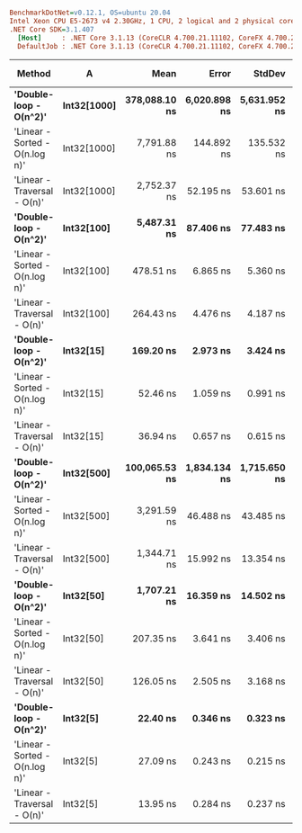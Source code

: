 ``` ini

BenchmarkDotNet=v0.12.1, OS=ubuntu 20.04
Intel Xeon CPU E5-2673 v4 2.30GHz, 1 CPU, 2 logical and 2 physical cores
.NET Core SDK=3.1.407
  [Host]     : .NET Core 3.1.13 (CoreCLR 4.700.21.11102, CoreFX 4.700.21.11602), X64 RyuJIT
  DefaultJob : .NET Core 3.1.13 (CoreCLR 4.700.21.11102, CoreFX 4.700.21.11602), X64 RyuJIT


```
|                         Method |           A |          Mean |        Error |       StdDev | Gen 0 | Gen 1 | Gen 2 | Allocated |
|------------------------------- |------------ |--------------:|-------------:|-------------:|------:|------:|------:|----------:|
|         **&#39;Double-loop - O(n^2)&#39;** | **Int32[1000]** | **378,088.10 ns** | **6,020.898 ns** | **5,631.952 ns** |     **-** |     **-** |     **-** |         **-** |
| &#39;Linear - Sorted - O(n.log n)&#39; | Int32[1000] |   7,791.88 ns |   144.892 ns |   135.532 ns |     - |     - |     - |         - |
|    &#39;Linear - Traversal - O(n)&#39; | Int32[1000] |   2,752.37 ns |    52.195 ns |    53.601 ns |     - |     - |     - |         - |
|         **&#39;Double-loop - O(n^2)&#39;** |  **Int32[100]** |   **5,487.31 ns** |    **87.406 ns** |    **77.483 ns** |     **-** |     **-** |     **-** |         **-** |
| &#39;Linear - Sorted - O(n.log n)&#39; |  Int32[100] |     478.51 ns |     6.865 ns |     5.360 ns |     - |     - |     - |         - |
|    &#39;Linear - Traversal - O(n)&#39; |  Int32[100] |     264.43 ns |     4.476 ns |     4.187 ns |     - |     - |     - |         - |
|         **&#39;Double-loop - O(n^2)&#39;** |   **Int32[15]** |     **169.20 ns** |     **2.973 ns** |     **3.424 ns** |     **-** |     **-** |     **-** |         **-** |
| &#39;Linear - Sorted - O(n.log n)&#39; |   Int32[15] |      52.46 ns |     1.059 ns |     0.991 ns |     - |     - |     - |         - |
|    &#39;Linear - Traversal - O(n)&#39; |   Int32[15] |      36.94 ns |     0.657 ns |     0.615 ns |     - |     - |     - |         - |
|         **&#39;Double-loop - O(n^2)&#39;** |  **Int32[500]** | **100,065.53 ns** | **1,834.134 ns** | **1,715.650 ns** |     **-** |     **-** |     **-** |       **1 B** |
| &#39;Linear - Sorted - O(n.log n)&#39; |  Int32[500] |   3,291.59 ns |    46.488 ns |    43.485 ns |     - |     - |     - |         - |
|    &#39;Linear - Traversal - O(n)&#39; |  Int32[500] |   1,344.71 ns |    15.992 ns |    13.354 ns |     - |     - |     - |         - |
|         **&#39;Double-loop - O(n^2)&#39;** |   **Int32[50]** |   **1,707.21 ns** |    **16.359 ns** |    **14.502 ns** |     **-** |     **-** |     **-** |         **-** |
| &#39;Linear - Sorted - O(n.log n)&#39; |   Int32[50] |     207.35 ns |     3.641 ns |     3.406 ns |     - |     - |     - |         - |
|    &#39;Linear - Traversal - O(n)&#39; |   Int32[50] |     126.05 ns |     2.505 ns |     3.168 ns |     - |     - |     - |         - |
|         **&#39;Double-loop - O(n^2)&#39;** |    **Int32[5]** |      **22.40 ns** |     **0.346 ns** |     **0.323 ns** |     **-** |     **-** |     **-** |         **-** |
| &#39;Linear - Sorted - O(n.log n)&#39; |    Int32[5] |      27.09 ns |     0.243 ns |     0.215 ns |     - |     - |     - |         - |
|    &#39;Linear - Traversal - O(n)&#39; |    Int32[5] |      13.95 ns |     0.284 ns |     0.237 ns |     - |     - |     - |         - |
